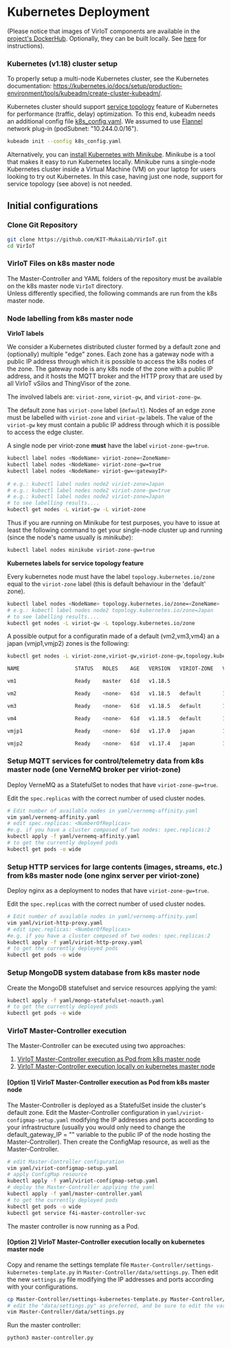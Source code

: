# Kubernetes Deployment  

(Please notice that images of VirIoT components are available in the [project's DockerHub](https://hub.docker.com/u/fed4iot). 
Optionally, they can be built locally. See [here](Optional%20docker%20build.md) for instructions).


### Kubernetes (v1.18) cluster setup  

To properly setup a multi-node Kubernetes cluster, see the Kubernetes documentation: <https://kubernetes.io/docs/setup/production-environment/tools/kubeadm/create-cluster-kubeadm/>.  

Kubernetes cluster should support [service topology](https://kubernetes.io/docs/concepts/services-networking/service-topology/) feature of Kubernetes for performance (traffic, delay) optimization. To this end, kubeadm needs an additional config file [k8s_config.yaml](../yaml/k8s_config.yaml). We assumed to use [Flannel](https://github.com/coreos/flannel#flannel) network plug-in (podSubnet: "10.244.0.0/16").

```bash  
kubeadm init --config k8s_config.yaml 
```  

Alternatively, you can [install Kubernetes with Minikube](https://kubernetes.io/docs/setup/learning-environment/minikube/). Minikube is a tool that makes it easy to run Kubernetes locally. Minikube runs a single-node Kubernetes cluster inside a Virtual Machine (VM) on your laptop for users looking to try out Kubernetes. In this case, having just one node, support for service topology (see above) is not needed.


## Initial configurations
### Clone Git Repository

```bash  
git clone https://github.com/KIT-MukaiLab/VirIoT.git
cd VirIoT  
```

### VirIoT Files on k8s master node  

The Master-Controller and YAML folders of the repository must be available on the k8s master node `VirIoT` directory.  
Unless differently specified, the following commands are run from the k8s master node.  

### Node labelling from k8s master node  

**VirIoT labels**

We consider a Kubernetes distributed cluster formed by a default zone and (optionally) multiple "edge" zones. 
Each zone has a gateway node with a public IP address through which it is possible to access the k8s nodes of the zone. The gateway node is any k8s node of the zone with a public IP address, and it hosts the MQTT broker and the HTTP proxy that are used by all VirIoT vSilos and ThingVisor of the zone.

The involved labels are: `viriot-zone`, `viriot-gw`, and `viriot-zone-gw`.

The default zone has `viriot-zone` label (`default`). Nodes of an edge zone must be labelled with `viriot-zone` and `viriot-gw` labels. The value of the `viriot-gw` key must contain a public IP address through which it is possible to access the edge cluster.

A single node per viriot-zone **must** have the label `viriot-zone-gw=true`.


```bash  
kubectl label nodes <NodeName> viriot-zone=<ZoneName>
kubectl label nodes <NodeName> viriot-zone-gw=true   
kubectl label nodes <NodeName> viriot-gw=<gatewayIP>  
 
# e.g.: kubectl label nodes node2 viriot-zone=Japan  
# e.g.: kubectl label nodes node2 viriot-zone-gw=true  
# e.g.: kubectl label nodes node2 viriot-zone=Japan 
# to see labelling results....  
kubectl get nodes -L viriot-gw -L viriot-zone  
```
 
Thus if you are running on Minikube for test purposes, you have to issue at least the following command to get your single-node cluster up and running (since the node's name usually is *minikube*):
```bash  
kubectl label nodes minikube viriot-zone-gw=true 
```
 

**Kubernetes labels for service topology feature**

Every kubernetes node must have the label `topology.kubernetes.io/zone` equal to the `viriot-zone` label (this is default behaviour in the 'default' zone). 

```bash 
kubectl label nodes <NodeName> topology.kubernetes.io/zone=<ZoneName>
# e.g.: kubectl label nodes node2 topology.kubernetes.io/zone=Japan
# to see labelling results....  
kubectl get nodes -L viriot-gw -L topology.kubernetes.io/zone  
```   

A possible output for a configuratin made of a default (vm2,vm3,vm4) an a japan (vmjp1,vmjp2) zones is the following:


```bash
kubectl get nodes -L viriot-zone,viriot-gw,viriot-zone-gw,topology.kubernetes.io/zone

NAME                  STATUS   ROLES    AGE   VERSION   VIRIOT-ZONE   VIRIOT-GW       VIRIOT-ZONE-GW   ZONE

vm1                   Ready    master   61d   v1.18.5                                                  

vm2                   Ready    <none>   61d   v1.18.5   default       13.80.153.4     true             default

vm3                   Ready    <none>   61d   v1.18.5   default       13.80.153.4                      default

vm4                   Ready    <none>   61d   v1.18.5   default       13.80.153.4                      default

vmjp1                 Ready    <none>   61d   v1.17.0   japan         13.78.102.196   true             japan

vmjp2                 Ready    <none>   61d   v1.17.4   japan         13.78.102.196                    japan

``` 

### Setup MQTT services for control/telemetry data from k8s master node (one VerneMQ broker per viriot-zone)

Deploy VerneMQ as a StatefulSet to nodes that have `viriot-zone-gw=true`.  
 
Edit the `spec.replicas` with the correct number of used cluster nodes.  


```bash  
# Edit number of available nodes in yaml/vernemq-affinity.yaml  
vim yaml/vernemq-affinity.yaml  
# edit spec.replicas: <NumberOfReplicas>  
#e.g. if you have a cluster composed of two nodes: spec.replicas:2  
kubectl apply -f yaml/vernemq-affinity.yaml  
# to get the currently deployed pods  
kubectl get pods -o wide  
```  

### Setup HTTP services for large contents (images, streams, etc.) from k8s master node (one nginx server per viriot-zone)

Deploy nginx as a deployment to nodes that have `viriot-zone-gw=true`.  
 
Edit the `spec.replicas` with the correct number of used cluster nodes.  


```bash  
# Edit number of available nodes in yaml/vernemq-affinity.yaml  
vim yaml/viriot-http-proxy.yaml  
# edit spec.replicas: <NumberOfReplicas>  
#e.g. if you have a cluster composed of two nodes: spec.replicas:2  
kubectl apply -f yaml/viriot-http-proxy.yaml  
# to get the currently deployed pods  
kubectl get pods -o wide  
```    


### Setup MongoDB system database from k8s master node  

Create the MongoDB statefulset and service resources applying the yaml:  

```bash  
kubectl apply -f yaml/mongo-statefulset-noauth.yaml  
# to get the currently deployed pods  
kubectl get pods -o wide  
```  
  

### VirIoT Master-Controller execution
The Master-Controller can be executed using two approaches:
1. [VirIoT Master-Controller execution as Pod from k8s master node](#option-1-viriot-master-controller-execution-as-pod-from-k8s-master-node)
2. [VirIoT Master-Controller execution locally on kubernetes master node](#option-2-viriot-master-controller-execution-locally-on-kubernetes-master-node)

#### [Option 1] VirIoT Master-Controller execution as Pod from k8s master node

The Master-Controller is deployed as a StatefulSet inside the cluster's default zone. 
Edit the Master-Controller configuration in `yaml/viriot-configmap-setup.yaml` modifying the IP addresses 
and ports according to your infrastructure (usually you would only need to change the 
default_gateway_IP = "" variable to the public IP of the node hosting the Master-Controller). 
Then create the ConfigMap resource, as well as the Master-Controller.

```bash    
# edit Master-Controller configuration
vim yaml/viriot-configmap-setup.yaml
# apply ConfigMap resource
kubectl apply -f yaml/viriot-configmap-setup.yaml 
# deploy the Master-Controller applying the yaml
kubectl apply -f yaml/master-controller.yaml  
# to get the currently deployed pods  
kubectl get pods -o wide  
kubectl get service f4i-master-controller-svc  
```  

The master controller is now running as a Pod.
  

#### [Option 2] VirIoT Master-Controller execution locally on kubernetes master node  
Copy and rename the settings template file `Master-Controller/settings-kubernetes-template.py` in `Master-Controller/data/settings.py`.
Then edit the new `settings.py` file modifying the IP addresses and ports according with your configurations.  
  
```bash    
cp Master-Controller/settings-kubernetes-template.py Master-Controller/data/settings.py  
# edit the "data/settings.py" as preferred, and be sure to edit the variable master_controller_in_container=False  
vim Master-Controller/data/settings.py
```  

Run the master controller:  

```bash  
python3 master-controller.py  
```  
    
